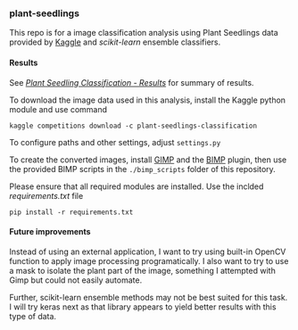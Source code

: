 ### plant-seedlings
This repo is for a image classification analysis using Plant Seedlings data provided by [Kaggle](https://www.kaggle.com/c/plant-seedlings-classification) and _scikit-learn_ ensemble classifiers.

#### Results
See [_Plant Seedling Classification - Results_](Plant%20Seedling%20Classification%20-%20Results.ipynb) for summary of results.

To download the image data used in this analysis, install the Kaggle python module and use command

`kaggle competitions download -c plant-seedlings-classification`

To configure paths and other settings, adjust `settings.py`

To create the converted images, install [GIMP](https://www.gimp.org) and the [BIMP](https://alessandrofrancesconi.it/projects/bimp/) plugin, then use the provided BIMP scripts in the `./bimp_scripts` folder of this repository.

Please ensure that all required modules are installed. Use the inclded _requirements.txt_ file

`pip install -r requirements.txt`

#### Future improvements
Instead of using an external application, I want to try using built-in OpenCV function to apply image processing programatically. I also want to try to use a mask to isolate the plant part of the image, something I attempted with Gimp but could not easily automate.

Further, scikit-learn ensemble methods may not be best suited for this task. I will try keras next as that library appears to yield better results with this type of data.
